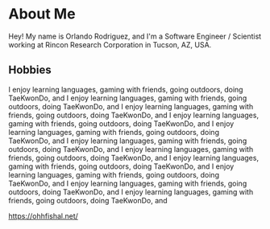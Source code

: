 # About Me

Hey! My name is Orlando Rodriguez, and I'm a Software Engineer / Scientist working at Rincon Research Corporation in Tucson, AZ, USA. 

## Hobbies

I enjoy learning languages, gaming with friends, going outdoors, doing TaeKwonDo, and 
I enjoy learning languages, gaming with friends, going outdoors, doing TaeKwonDo, and 
I enjoy learning languages, gaming with friends, going outdoors, doing TaeKwonDo, and 
I enjoy learning languages, gaming with friends, going outdoors, doing TaeKwonDo, and 
I enjoy learning languages, gaming with friends, going outdoors, doing TaeKwonDo, and 
I enjoy learning languages, gaming with friends, going outdoors, doing TaeKwonDo, and 
I enjoy learning languages, gaming with friends, going outdoors, doing TaeKwonDo, and 
I enjoy learning languages, gaming with friends, going outdoors, doing TaeKwonDo, and 
I enjoy learning languages, gaming with friends, going outdoors, doing TaeKwonDo, and 
I enjoy learning languages, gaming with friends, going outdoors, doing TaeKwonDo, and 
I enjoy learning languages, gaming with friends, going outdoors, doing TaeKwonDo, and 

https://ohhfishal.net/